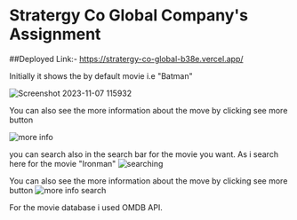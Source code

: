 # Stratergy Co Global Company's Assignment

##Deployed Link:- https://stratergy-co-global-b38e.vercel.app/

Initially it shows the by default movie i.e "Batman"


![Screenshot 2023-11-07 115932](https://github.com/PranayJadhao/StratergyCoGlobal/assets/107978823/ee69148f-1643-41d2-80b1-38ffcdf0565c)

You can also see the more information about the move by clicking see more button

![more info](https://github.com/PranayJadhao/StratergyCoGlobal/assets/107978823/e5081fce-3b95-4cea-94e3-11a5833a4eb1)

you can search also in the search bar for the movie you want. As i search here for the movie "Ironman"
![searching](https://github.com/PranayJadhao/StratergyCoGlobal/assets/107978823/2c8054d9-4fad-475f-a606-130dab7e3e85)

You can also see the more information about the move by clicking see more button
![more info search](https://github.com/PranayJadhao/StratergyCoGlobal/assets/107978823/fd608136-0866-4309-87f2-9ceedb90b87a)

For the movie database i used OMDB API.






